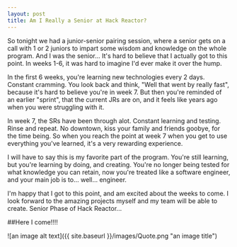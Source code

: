 ```yaml
---
layout: post
title: Am I Really a Senior at Hack Reactor?
---
```



So tonight we had a junior-senior pairing session, where a senior gets on a call with 1 or 2 juniors to impart some wisdom and knowledge on the whole program. And I was the senior... It's hard to believe that I actually got to this point. In weeks 1-6, it was hard to imagine I'd ever make it over the hump. 

In the first 6 weeks, you're learning new technologies every 2 days. Constant cramming. You look back and think, "Well that went by really fast", because it's hard to believe you're in week 7. But then you're reminded of an earlier "sprint", that the current JRs are on, and it feels like years ago when you were struggling with it. 

In week 7, the SRs have been through alot. Constant learning and testing. Rinse and repeat. No downtown, kiss your family and friends goobye, for the time being. So when you reach the point at week 7 when you get to use everything you've learned, it's a very rewarding experience. 

I will have to say this is my favorite part of the program. You're still learning, but you're learning by doing, and creating. You're no longer being tested for what knowledge you can retain, now you're treated like a software engineer, and your main job is to... well... engineer. 

I'm happy that I got to this point, and am excited about the weeks to come. I look forward to the amazing projects myself and my team will be able to create. Senior Phase of Hack Reactor...

##Here I come!!!!


![an image alt text]({{ site.baseurl }}/images/Quote.png "an image title")
